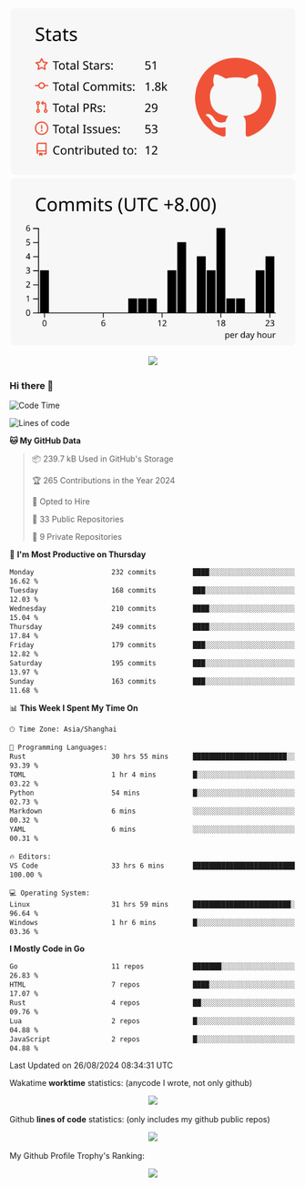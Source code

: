 <div align="center">
 
![](https://raw.githubusercontent.com/hycinth22/hycinth22/main/profile-summary-card-output/swift/3-stats.svg) ![](https://raw.githubusercontent.com/hycinth22/hycinth22/main/profile-summary-card-output/swift/4-productive-time.svg)

</div>

<div align="center"> <img src="https://github-readme-streak-stats.herokuapp.com/?user=hycinth22" /> </div>

### Hi there 👋

<!--
this is a ✨ _special_ ✨ repository because its `README.md` (this file) appears on your GitHub profile.

Here are some ideas to get you started:

- 🔭 I’m currently working on ...
- 🌱 I’m currently learning ...
- 👯 I’m looking to collaborate on ...
- 🤔 I’m looking for help with ...
- 💬 Ask me about ...
- 📫 How to reach me: ...
- 😄 Pronouns: ...
- ⚡ Fun fact: ...
-->

<!--START_SECTION:waka-->
![Code Time](http://img.shields.io/badge/Code%20Time-1%2C428%20hrs%2047%20mins-blue)

![Lines of code](https://img.shields.io/badge/From%20Hello%20World%20I%27ve%20Written-1.3%20million%20lines%20of%20code-blue)

**🐱 My GitHub Data** 

> 📦 239.7 kB Used in GitHub's Storage 
 > 
> 🏆 265 Contributions in the Year 2024
 > 
> 💼 Opted to Hire
 > 
> 📜 33 Public Repositories 
 > 
> 🔑 9 Private Repositories 
 > 
📅 **I'm Most Productive on Thursday** 

```text
Monday                   232 commits         ████░░░░░░░░░░░░░░░░░░░░░   16.62 % 
Tuesday                  168 commits         ███░░░░░░░░░░░░░░░░░░░░░░   12.03 % 
Wednesday                210 commits         ████░░░░░░░░░░░░░░░░░░░░░   15.04 % 
Thursday                 249 commits         ████░░░░░░░░░░░░░░░░░░░░░   17.84 % 
Friday                   179 commits         ███░░░░░░░░░░░░░░░░░░░░░░   12.82 % 
Saturday                 195 commits         ███░░░░░░░░░░░░░░░░░░░░░░   13.97 % 
Sunday                   163 commits         ███░░░░░░░░░░░░░░░░░░░░░░   11.68 % 
```


📊 **This Week I Spent My Time On** 

```text
🕑︎ Time Zone: Asia/Shanghai

💬 Programming Languages: 
Rust                     30 hrs 55 mins      ███████████████████████░░   93.39 % 
TOML                     1 hr 4 mins         █░░░░░░░░░░░░░░░░░░░░░░░░   03.22 % 
Python                   54 mins             █░░░░░░░░░░░░░░░░░░░░░░░░   02.73 % 
Markdown                 6 mins              ░░░░░░░░░░░░░░░░░░░░░░░░░   00.32 % 
YAML                     6 mins              ░░░░░░░░░░░░░░░░░░░░░░░░░   00.31 % 

🔥 Editors: 
VS Code                  33 hrs 6 mins       █████████████████████████   100.00 % 

💻 Operating System: 
Linux                    31 hrs 59 mins      ████████████████████████░   96.64 % 
Windows                  1 hr 6 mins         █░░░░░░░░░░░░░░░░░░░░░░░░   03.36 % 
```

**I Mostly Code in Go** 

```text
Go                       11 repos            ███████░░░░░░░░░░░░░░░░░░   26.83 % 
HTML                     7 repos             ████░░░░░░░░░░░░░░░░░░░░░   17.07 % 
Rust                     4 repos             ██░░░░░░░░░░░░░░░░░░░░░░░   09.76 % 
Lua                      2 repos             █░░░░░░░░░░░░░░░░░░░░░░░░   04.88 % 
JavaScript               2 repos             █░░░░░░░░░░░░░░░░░░░░░░░░   04.88 % 
```




 Last Updated on 26/08/2024 08:34:31 UTC
<!--END_SECTION:waka-->

Wakatime **worktime** statistics: (anycode I wrote, not only github)
<div align="center">

![](https://github-readme-stats.vercel.app/api/wakatime?username=hycinth22&layout=compact&langs_count=10)

</div>


Github **lines of code** statistics: (only includes my github public repos)
<div align="center"> <img src="https://github-readme-stats.vercel.app/api/top-langs/?username=hycinth22&hide_title=true&hide_border=true&layout=compact&langs_count=6&text_color=000&icon_color=fff&bg_color=0,52fa5a,4dfcff,c64dff&theme=graywhite" /> </div>

My Github Profile Trophy's Ranking: 
<div align="center"> <img src="https://github-profile-trophy.vercel.app/?username=hycinth22" /> </div>


